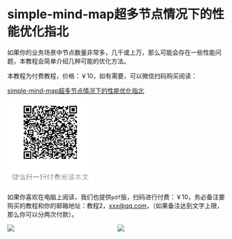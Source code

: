 # simple-mind-map超多节点情况下的性能优化指北

如果你的业务场景中节点数量非常多，几千或上万，那么可能会存在一些性能问题，本教程会简单介绍几种可能的优化方法。

本教程为付费教程，价格：￥10，如有需要，可以微信扫码购买阅读：

[simple-mind-map超多节点情况下的性能优化指北](https://mp.weixin.qq.com/s/oz7mqHhzFlzcbiSgmrL5eg)

<img src="../assets/img/wechat/9.png" style="width: 200px" />

如果你喜欢在电脑上阅读，我们也提供`pdf`版，扫码进行付费：￥10，务必备注要购买的教程和你的邮箱地址：教程2，xxx@qq.com，（如果备注达到文字上限，那么你可以分两次付款）。

<p style="display:flex;align-items: flex-end;">

<img src="../assets/img/alipay.jpg" style="width: 300px" />
<img src="../assets/img/wechat.jpg" style="width: 300px" />

</p>